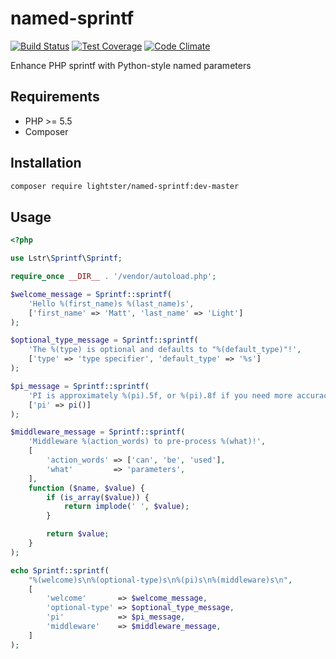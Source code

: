 named-sprintf
=============

[![Build Status](https://travis-ci.org/lightster/named-sprintf.svg?branch=master)](https://travis-ci.org/lightster/named-sprintf)
[![Test Coverage](https://codeclimate.com/github/lightster/named-sprintf/badges/coverage.svg)](https://codeclimate.com/github/lightster/named-sprintf/coverage)
[![Code Climate](https://codeclimate.com/github/lightster/named-sprintf/badges/gpa.svg)](https://codeclimate.com/github/lightster/named-sprintf)

Enhance PHP sprintf with Python-style named parameters

## Requirements

 - PHP >= 5.5
 - Composer

## Installation

```bash
composer require lightster/named-sprintf:dev-master
```

## Usage

```php
<?php

use Lstr\Sprintf\Sprintf;

require_once __DIR__ . '/vendor/autoload.php';

$welcome_message = Sprintf::sprintf(
    'Hello %(first_name)s %(last_name)s',
    ['first_name' => 'Matt', 'last_name' => 'Light']
);

$optional_type_message = Sprintf::sprintf(
    'The %(type) is optional and defaults to "%(default_type)"!',
    ['type' => 'type specifier', 'default_type' => '%s']
);

$pi_message = Sprintf::sprintf(
    'PI is approximately %(pi).5f, or %(pi).8f if you need more accuracy',
    ['pi' => pi()]
);

$middleware_message = Sprintf::sprintf(
    'Middleware %(action_words) to pre-process %(what)!',
    [
        'action_words' => ['can', 'be', 'used'],
        'what'         => 'parameters',
    ],
    function ($name, $value) {
        if (is_array($value)) {
            return implode(' ', $value);
        }

        return $value;
    }
);

echo Sprintf::sprintf(
    "%(welcome)s\n%(optional-type)s\n%(pi)s\n%(middleware)s\n",
    [
        'welcome'       => $welcome_message,
        'optional-type' => $optional_type_message,
        'pi'            => $pi_message,
        'middleware'    => $middleware_message,
    ]
);

```
